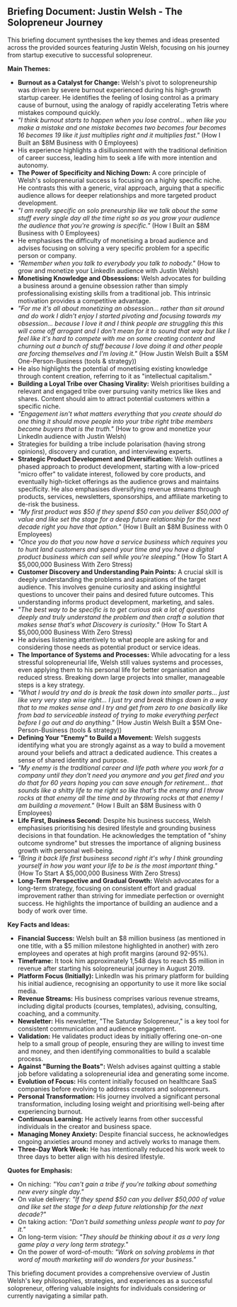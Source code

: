 ## Briefing Document: Justin Welsh - The Solopreneur Journey

This briefing document synthesises the key themes and ideas presented across the provided sources featuring Justin Welsh, focusing on his journey from startup executive to successful solopreneur.

**Main Themes:**

- **Burnout as a Catalyst for Change:** Welsh's pivot to solopreneurship was driven by severe burnout experienced during his high-growth startup career. He identifies the feeling of losing control as a primary cause of burnout, using the analogy of rapidly accelerating Tetris where mistakes compound quickly.
- _"I think burnout starts to happen when you lose control... when like you make a mistake and one mistake becomes two becomes four becomes 16 becomes 19 like it just multiplies right and it multiplies fast."_ (How I Built an $8M Business with 0 Employees)
- His experience highlights a disillusionment with the traditional definition of career success, leading him to seek a life with more intention and autonomy.
- **The Power of Specificity and Niching Down:** A core principle of Welsh's solopreneurial success is focusing on a highly specific niche. He contrasts this with a generic, viral approach, arguing that a specific audience allows for deeper relationships and more targeted product development.
- _"I am really specific on solo preneurship like we talk about the same stuff every single day all the time right so as you grow your audience the audience that you're growing is specific."_ (How I Built an $8M Business with 0 Employees)
- He emphasises the difficulty of monetising a broad audience and advises focusing on solving a very specific problem for a specific person or company.
- _"Remember when you talk to everybody you talk to nobody."_ (How to grow and monetize your LinkedIn audience with Justin Welsh)
- **Monetising Knowledge and Obsessions:** Welsh advocates for building a business around a genuine obsession rather than simply professionalising existing skills from a traditional job. This intrinsic motivation provides a competitive advantage.
- _"For me it's all about monetizing an obsession... rather than sit around and do work I didn't enjoy I started pivoting and focusing towards my obsession... because I love it and I think people are struggling this this will come off arrogant and I don't mean for it to sound that way but like I feel like it's hard to compete with me on some creating content and churning out a bunch of stuff because I love doing it and other people are forcing themselves and I'm loving it."_ (How Justin Welsh Built a $5M One-Person-Business (tools & strategy))
- He also highlights the potential of monetising existing knowledge through content creation, referring to it as "intellectual capitalism."
- **Building a Loyal Tribe over Chasing Virality:** Welsh prioritises building a relevant and engaged tribe over pursuing vanity metrics like likes and shares. Content should aim to attract potential customers within a specific niche.
- _"Engagement isn't what matters everything that you create should do one thing it should move people into your tribe right tribe members become buyers that is the truth."_ (How to grow and monetize your LinkedIn audience with Justin Welsh)
- Strategies for building a tribe include polarisation (having strong opinions), discovery and curation, and interviewing experts.
- **Strategic Product Development and Diversification:** Welsh outlines a phased approach to product development, starting with a low-priced "micro offer" to validate interest, followed by core products, and eventually high-ticket offerings as the audience grows and maintains specificity. He also emphasises diversifying revenue streams through products, services, newsletters, sponsorships, and affiliate marketing to de-risk the business.
- _"My first product was $50 if they spend $50 can you deliver $50,000 of value and like set the stage for a deep future relationship for the next decade right you have that option."_ (How I Built an $8M Business with 0 Employees)
- _"Once you do that you now have a service business which requires you to hunt land customers and spend your time and you have a digital product business which can sell while you're sleeping."_ (How To Start A $5,000,000 Business With Zero Stress)
- **Customer Discovery and Understanding Pain Points:** A crucial skill is deeply understanding the problems and aspirations of the target audience. This involves genuine curiosity and asking insightful questions to uncover their pains and desired future outcomes. This understanding informs product development, marketing, and sales.
- _"The best way to be specific is to get curious ask a lot of questions deeply and truly understand the problem and then craft a solution that makes sense that's what Discovery is curiosity."_ (How To Start A $5,000,000 Business With Zero Stress)
- He advises listening attentively to what people are asking for and considering those needs as potential product or service ideas.
- **The Importance of Systems and Processes:** While advocating for a less stressful solopreneurial life, Welsh still values systems and processes, even applying them to his personal life for better organisation and reduced stress. Breaking down large projects into smaller, manageable steps is a key strategy.
- _"What I would try and do is break the task down into smaller parts... just like very very step wise right... I just try and break things down in a way that to me makes sense and I try and get from zero to one basically like from bad to serviceable instead of trying to make everything perfect before I go out and do anything."_ (How Justin Welsh Built a $5M One-Person-Business (tools & strategy))
- **Defining Your "Enemy" to Build a Movement:** Welsh suggests identifying what you are strongly against as a way to build a movement around your beliefs and attract a dedicated audience. This creates a sense of shared identity and purpose.
- _"My enemy is the traditional career and life path where you work for a company until they don't need you anymore and you get fired and you do that for 60 years hoping you can save enough for retirement... that sounds like a shitty life to me right so like that's the enemy and I throw rocks at that enemy all the time and by throwing rocks at that enemy I am building a movement."_ (How I Built an $8M Business with 0 Employees)
- **Life First, Business Second:** Despite his business success, Welsh emphasises prioritising his desired lifestyle and grounding business decisions in that foundation. He acknowledges the temptation of "shiny outcome syndrome" but stresses the importance of aligning business growth with personal well-being.
- _"Bring it back life first business second right it's why I think grounding yourself in how you want your life to be is the most important thing."_ (How To Start A $5,000,000 Business With Zero Stress)
- **Long-Term Perspective and Gradual Growth:** Welsh advocates for a long-term strategy, focusing on consistent effort and gradual improvement rather than striving for immediate perfection or overnight success. He highlights the importance of building an audience and a body of work over time.

**Key Facts and Ideas:**

- **Financial Success:** Welsh built an $8 million business (as mentioned in one title, with a $5 million milestone highlighted in another) with zero employees and operates at high profit margins (around 92-95%).
- **Timeframe:** It took him approximately 1,548 days to reach $5 million in revenue after starting his solopreneurial journey in August 2019.
- **Platform Focus (Initially):** LinkedIn was his primary platform for building his initial audience, recognising an opportunity to use it more like social media.
- **Revenue Streams:** His business comprises various revenue streams, including digital products (courses, templates), advising, consulting, coaching, and a community.
- **Newsletter:** His newsletter, "The Saturday Solopreneur," is a key tool for consistent communication and audience engagement.
- **Validation:** He validates product ideas by initially offering one-on-one help to a small group of people, ensuring they are willing to invest time and money, and then identifying commonalities to build a scalable process.
- **Against "Burning the Boats":** Welsh advises against quitting a stable job before validating a solopreneurial idea and generating some income.
- **Evolution of Focus:** His content initially focused on healthcare SaaS companies before evolving to address creators and solopreneurs.
- **Personal Transformation:** His journey involved a significant personal transformation, including losing weight and prioritising well-being after experiencing burnout.
- **Continuous Learning:** He actively learns from other successful individuals in the creator and business space.
- **Managing Money Anxiety:** Despite financial success, he acknowledges ongoing anxieties around money and actively works to manage them.
- **Three-Day Work Week:** He has intentionally reduced his work week to three days to better align with his desired lifestyle.

**Quotes for Emphasis:**

- On niching: _"You can't gain a tribe if you're talking about something new every single day."_
- On value delivery: _"If they spend $50 can you deliver $50,000 of value and like set the stage for a deep future relationship for the next decade?"_
- On taking action: _"Don't build something unless people want to pay for it."_
- On long-term vision: _"They should be thinking about it as a very long game play a very long term strategy."_
- On the power of word-of-mouth: _"Work on solving problems in that word of mouth marketing will do wonders for your business."_

This briefing document provides a comprehensive overview of Justin Welsh's key philosophies, strategies, and experiences as a successful solopreneur, offering valuable insights for individuals considering or currently navigating a similar path.

